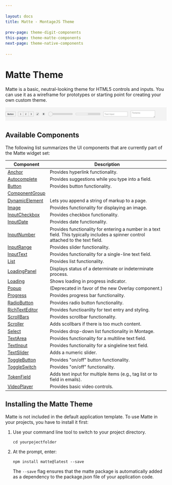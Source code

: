 ```yaml
---

layout: docs
title: Matte - MontageJS Theme

prev-page: theme-digit-components
this-page: theme-matte-components
next-page: theme-native-components

---
```



# Matte Theme

Matte is a basic, neutral-looking theme for HTML5 controls and inputs. You can use it as a wireframe for prototypes or starting point for creating your own custom theme.

![Matte](../images/themes/matte.png)

## Available Components
The following list summarizes the UI components that are currently part of the Matte widget set:

Component | Description
------------ | -------------
<a href="https://github.com/montagejs/matte/tree/master/ui/anchor.reel" target="_blank">Anchor</a> | Provides hyperlink functionality.
<a href="https://github.com/montagejs/matte/tree/master/ui/autocomplete" target="_blank">Autocomplete</a> | Provides suggestions while you type into a field.
<a href="https://github.com/montagejs/matte/tree/master/ui/button.reel" target="_blank">Button</a> | Provides button functionality.
<a href="https://github.com/montagejs/matte/tree/master/ui/component-group.reel" target="_blank">ComponentGroup</a> | 
<a href="https://github.com/montagejs/matte/tree/master/ui/dynamic-element.reel" target="_blank">DynamicElement</a> | Lets you append a string of markup to a page.
<a href="https://github.com/montagejs/matte/tree/master/ui/image.reel" target="_blank">Image</a> | Provides functionality for displaying an image.
<a href="https://github.com/montagejs/matte/tree/master/ui/input-checkbox.reel" target="_blank">InputCheckbox</a> | Provides checkbox functionality.
<a href="https://github.com/montagejs/matte/tree/master/ui/input-date.reel" target="_blank">InputDate</a> | Provides date functionality.
<a href="https://github.com/montagejs/matte/tree/master/ui/input-number.reel" target="_blank">InputNumber</a> | Provides functionality for entering a number in a text field. This typically includes a spinner control attached to the text field.
<a href="https://github.com/montagejs/matte/tree/master/ui/input-range.reel" target="_blank">InputRange</a> | Provides slider functionality.
<a href="https://github.com/montagejs/matte/tree/master/ui/input-text.reel" target="_blank">InputText</a> | Provides functionality for a single-line text field.
<a href="https://github.com/montagejs/matte/tree/master/ui/list.reel" target="_blank">List</a> | Provides list functionality.
<a href="https://github.com/montagejs/matte/tree/master/ui/loading-panel.reel" target="_blank">LoadingPanel</a> | Displays status of a determinate or indeterminate process.
<a href="https://github.com/montagejs/matte/tree/master/ui/loading.reel" target="_blank">Loading</a> | Shows loading in progress indicator.
<a href="https://github.com/montagejs/matte/tree/master/ui/popup" target="_blank">Popup</a> | (Deprecated in favor of the new Overlay component.)
<a href="https://github.com/montagejs/matte/tree/master/ui/progress.reel" target="_blank">Progress</a> | Provides progress bar functionality.
<a href="https://github.com/montagejs/matte/tree/master/ui/radio-button.reel" target="_blank">RadioButton</a> | Provides radio button functionality.
<a href="https://github.com/montagejs/matte/tree/master/ui/rich-text-editor" target="_blank">RichTextEditor</a> | Provides functioanlity for text entry and styling.
<a href="https://github.com/montagejs/matte/tree/master/ui/scroll-bars.reel" target="_blank">ScrollBars</a> | Provides scrollbar functionality.
<a href="https://github.com/montagejs/matte/tree/master/ui/scroller.reel" target="_blank">Scroller</a> | Adds scollbars if there is too much content.
<a href="https://github.com/montagejs/matte/tree/master/ui/select.reel" target="_blank">Select</a> | Provides drop-down list functionality in Montage.
<a href="https://github.com/montagejs/matte/tree/master/ui/textarea.reel" target="_blank">TextArea</a> | Provides functionality for a multiline text field.
<a href="https://github.com/montagejs/matte/tree/master/ui/text-input.js" target="_blank">TextInput</a> | Provides functionality for a singleline text field.
<a href="https://github.com/montagejs/matte/tree/master/ui/text-slider.reel" target="_blank">TextSlider</a> | Adds a numeric slider.
<a href="https://github.com/montagejs/matte/tree/master/ui/toggle-button.reel" target="_blank">ToggleButton</a> | Provides "on/off" button functionality.
<a href="https://github.com/montagejs/matte/tree/master/ui/toggle-switch.reel" target="_blank">ToggleSwitch</a> | Provides "on/off" functionality.
<a href="https://github.com/montagejs/matte/tree/master/ui/token-field" target="_blank">TokenField</a> | Adds text input for multiple items (e.g., tag list or to field in emails).
<a href="https://github.com/montagejs/matte/tree/master/ui/video-player.reel" target="_blank">VideoPlayer</a> | Provides basic video controls.


## Installing the Matte Theme

Matte is not included in the default application template. To use Matte in your projects, you have to install it first:

1. Use your command line tool to switch to your project directory.

    ```
    cd yourpojectfolder
    ```
    
2. At the prompt, enter:

    ```
    npm install matte@latest --save
    ```
    
    The `--save` flag ensures that the matte package is automatically added as a dependency to the package.json file of your application code.
